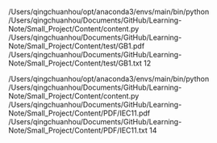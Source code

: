 /Users/qingchuanhou/opt/anaconda3/envs/main/bin/python /Users/qingchuanhou/Documents/GitHub/Learning-Note/Small_Project/Content/content.py /Users/qingchuanhou/Documents/GitHub/Learning-Note/Small_Project/Content/test/GB1.pdf /Users/qingchuanhou/Documents/GitHub/Learning-Note/Small_Project/Content/test/GB1.txt 12


/Users/qingchuanhou/opt/anaconda3/envs/main/bin/python /Users/qingchuanhou/Documents/GitHub/Learning-Note/Small_Project/Content/content.py /Users/qingchuanhou/Documents/GitHub/Learning-Note/Small_Project/Content/PDF/IEC11.pdf /Users/qingchuanhou/Documents/GitHub/Learning-Note/Small_Project/Content/PDF/IEC11.txt 14